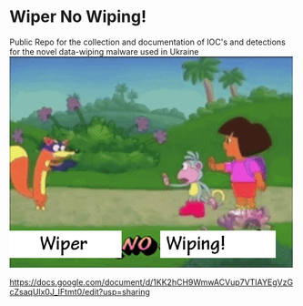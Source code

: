# Wiper No Wiping!
Public Repo for the collection and documentation of IOC's and detections for the novel data-wiping malware used in Ukraine
![alt text](https://github.com/ben3636/wiper-no-wiping/blob/main/image.jpg)


https://docs.google.com/document/d/1KK2hCH9WmwACVup7VTIAYEgVzGcZsaqUlx0J_IFtmt0/edit?usp=sharing
